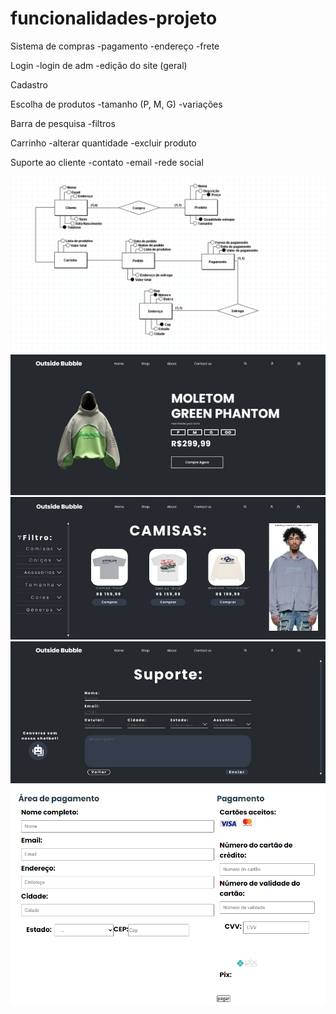 # funcionalidades-projeto

Sistema de compras
-pagamento
-endereço
-frete

Login
-login de adm
-edição do site (geral)

Cadastro

Escolha de produtos
-tamanho (P, M, G)
-variações

Barra de pesquisa
-filtros

Carrinho
-alterar quantidade
-excluir produto

Suporte ao cliente
-contato
-email
-rede social

![diagrama](/Imagens/MER.PNG)
![Site da loja](/Imagens/Sitedaloja.jpg)
![Pagina inicial](/Imagens/tela_inicial1.PNG)
![suporte](/Imagens/Site_da_loja_3.jpg)
![Tela de pagamento](/Imagens/Teladepagamento.png)
